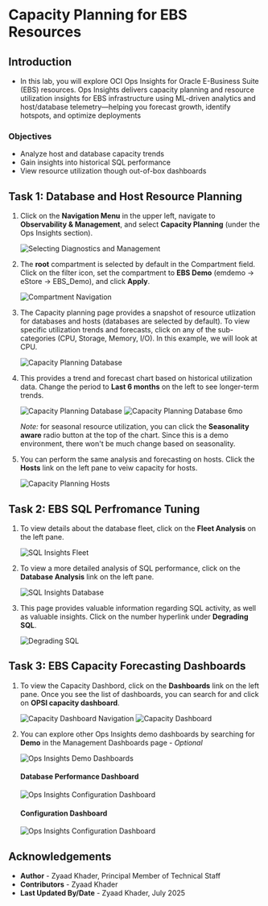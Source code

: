 # Capacity Planning for EBS Resources

## Introduction
* In this lab, you will explore OCI Ops Insights for Oracle E-Business Suite (EBS) resources. Ops Insights delivers capacity planning and resource utilization insights for EBS infrastructure using ML-driven analytics and host/database telemetry—helping you forecast growth, identify hotspots, and optimize deployments

### Objectives

* Analyze host and database capacity trends
* Gain insights into historical SQL performance
* View resource utilization though out-of-box dashboards

## Task 1: Database and Host Resource Planning

1. Click on the **Navigation Menu** in the upper left, navigate to **Observability & Management**, and select **Capacity Planning** (under the Ops Insights section). 

    ![Selecting Diagnostics and Management](./images/setup/ops-insights-nav.png " ")

2. The **root** compartment is selected by default in the Compartment field. Click on the filter icon, set the compartment to **EBS Demo** (emdemo -> eStore -> EBS_Demo), and click **Apply**.

    ![Compartment Navigation](./images/setup/ops-insights-compartment.png " ")

3. The Capacity planning page provides a snapshot of resource utlization for databases and hosts (databases are selected by default). To view specific utilization trends and forecasts, click on any of the sub-categories (CPU, Storage, Memory, I/O). In this example, we will look at CPU.

    ![Capacity Planning Database](./images/capacity-planning/capacity-planning-db.png " ")

3. This provides a trend and forecast chart based on historical utilization data. Change the period to **Last 6 months** on the left to see longer-term trends. 

    ![Capacity Planning Database](./images/capacity-planning/capacity-planning-db-cpu.png " ")
    ![Capacity Planning Database 6mo](./images/capacity-planning/capacity-planning-db-cpu-6mo.png " ")

    *Note:* for seasonal resource utilization, you can click the **Seasonality aware** radio button at the top of the chart. Since this is a demo environment, there won't be much change based on seasonality. 

4. You can perform the same analysis and forecasting on hosts. Click the **Hosts** link on the left pane to veiw capacity for hosts.

    ![Capacity Planning Hosts](./images/capacity-planning/capacity-planning-host.png " ")

## Task 2: EBS SQL Perfromance Tuning

1. To view details about the database fleet, click on the **Fleet Analysis** on the left pane.

    ![SQL Insights Fleet](./images/sql-insights/sql-insights-fleet.png " ")

2. To view a more detailed analysis of SQL performance, click on the **Database Analysis** link on the left pane.

    ![SQL Insights Database](./images/sql-insights/sql-insights-db-analysis.png " ")

3. This page provides valuable information regarding SQL activity, as well as valuable insights. Click on the number hyperlink under **Degrading SQL**.

    ![Degrading SQL](./images/sql-insights/degrading-sql.png " ")

## Task 3: EBS Capacity Forecasting Dashboards

1. To view the Capacity Dashbord, click on the **Dashboards** link on the left pane. Once you see the list of dashboards, you can search for and click on **OPSI capacity dashboard**.

    ![Capacity Dashboard Navigation](./images/capacity-planning/capacity-dashboard-nav.png " ")
    ![Capacity Dashboard](./images/capacity-planning/capacity-dashboard.png " ")

2. You can explore other Ops Insights demo dashboards by searching for **Demo** in the Management Dashboards page - *Optional*

    ![Ops Insights Demo Dashboards](./images/capacity-planning/ops-insights-demo-dashboards.png " ")

    #### Database Performance Dashboard

    ![Ops Insights Configuration Dashboard](./images/capacity-planning/demo-database-performance-dashboard.png " ")

    #### Configuration Dashboard

    ![Ops Insights Configuration Dashboard](./images/capacity-planning/demo-configuration-dashboard.png " ")


## Acknowledgements

* **Author** - Zyaad Khader, Principal Member of Technical Staff
* **Contributors** - Zyaad Khader
* **Last Updated By/Date** - Zyaad Khader, July 2025